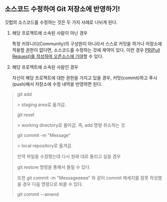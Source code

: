 ## 소스코드 수정하여 Git 저장소에 반영하기!

깃헙의 소스코드를 수정하는 것은 두 가지 사례로 나뉘게 된다.

1. 해당 프로젝트에 소속된 사람이 아닌 경우

   특정 커뮤니티(Community)의 구성원이 아니라서 스스로 커밋을 하거나 저장소에 적용할 권한이 없다면, 소스코드를 수정하는 것에 제약이 있다. 이런 경우 <u>PR(Pull Request)를 작성하여 오픈소스에 기여</u>할 수 있다.

2. 해당 프로젝트에 소속된 사람인 경우

    자신이 해당 프로젝트에 대한 권한을 가지고 있을 경우, 커밋(commit)하고 푸시(push)해서 저장소에 수정 내역을 반영하면 된다.

> git add <FILENAME>
>
> \> staging area로 옮겨감.
>
> git reset <FILENAME>
>
> \> working directory로 돌아감. 즉, add 명령 취소하는 것.
>
> git commit -m "Message"
>
> \> local repository로 옮겨감.
>
> 만약 파일을 수정했는데 다시 원래 대로 돌리고 싶을 경우
>
> git restore <FILENAME> 명령을 통해서 돌릴 수 있다.
>
> 또한 git commit -m "Messageeeee" 와 같이 commit 메세지를 잘못 작성했을 경우 다음 명령으로 바꿀 수 있다.
>
> git commit --amend